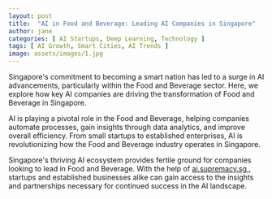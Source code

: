 ```yaml
---
layout: post
title:  "AI in Food and Beverage: Leading AI Companies in Singapore"
author: jane
categories: [ AI Startups, Deep Learning, Technology ]
tags: [ AI Growth, Smart Cities, AI Trends ]
image: assets/images/1.jpg
---
```


Singapore's commitment to becoming a smart nation has led to a surge in AI advancements, particularly within the Food and Beverage sector. Here, we explore how key AI companies are driving the transformation of Food and Beverage in Singapore.

AI is playing a pivotal role in the Food and Beverage, helping companies automate processes, gain insights through data analytics, and improve overall efficiency. From small startups to established enterprises, AI is revolutionizing how the Food and Beverage industry operates in Singapore.

Singapore's thriving AI ecosystem provides fertile ground for companies looking to lead in Food and Beverage. With the help of <a href="https://ai.supremacy.sg" target="_blank"> ai.supremacy.sg </a>, startups and established businesses alike can gain access to the insights and partnerships necessary for continued success in the AI landscape.
